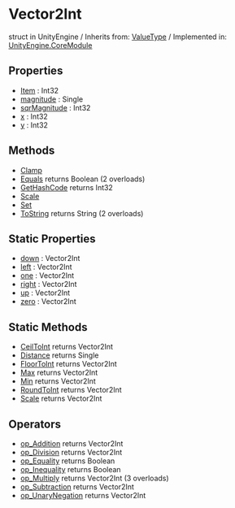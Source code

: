 # Vector2Int
struct in UnityEngine
 / Inherits from: <a href="https://docs.unity3d.com/6000.0/Documentation/ScriptReference/ValueType.html" target="_blank">ValueType</a> / Implemented in: <a href="https://docs.unity3d.com/6000.0/Documentation/ScriptReference/UnityEngine.CoreModule.html" target="_blank">UnityEngine.CoreModule</a>
## Properties
- <a href="https://docs.unity3d.com/6000.0/Documentation/ScriptReference/Vector2Int-Item.html" target="_blank">Item</a> : Int32
- <a href="https://docs.unity3d.com/6000.0/Documentation/ScriptReference/Vector2Int-magnitude.html" target="_blank">magnitude</a> : Single
- <a href="https://docs.unity3d.com/6000.0/Documentation/ScriptReference/Vector2Int-sqrMagnitude.html" target="_blank">sqrMagnitude</a> : Int32
- <a href="https://docs.unity3d.com/6000.0/Documentation/ScriptReference/Vector2Int-x.html" target="_blank">x</a> : Int32
- <a href="https://docs.unity3d.com/6000.0/Documentation/ScriptReference/Vector2Int-y.html" target="_blank">y</a> : Int32
## Methods
- <a href="https://docs.unity3d.com/6000.0/Documentation/ScriptReference/Vector2Int.Clamp.html" target="_blank">Clamp</a>
- <a href="https://docs.unity3d.com/6000.0/Documentation/ScriptReference/Vector2Int.Equals.html" target="_blank">Equals</a> returns Boolean (2 overloads)
- <a href="https://docs.unity3d.com/6000.0/Documentation/ScriptReference/Vector2Int.GetHashCode.html" target="_blank">GetHashCode</a> returns Int32
- <a href="https://docs.unity3d.com/6000.0/Documentation/ScriptReference/Vector2Int.Scale.html" target="_blank">Scale</a>
- <a href="https://docs.unity3d.com/6000.0/Documentation/ScriptReference/Vector2Int.Set.html" target="_blank">Set</a>
- <a href="https://docs.unity3d.com/6000.0/Documentation/ScriptReference/Vector2Int.ToString.html" target="_blank">ToString</a> returns String (2 overloads)
## Static Properties
- <a href="https://docs.unity3d.com/6000.0/Documentation/ScriptReference/Vector2Int-down.html" target="_blank">down</a> : Vector2Int
- <a href="https://docs.unity3d.com/6000.0/Documentation/ScriptReference/Vector2Int-left.html" target="_blank">left</a> : Vector2Int
- <a href="https://docs.unity3d.com/6000.0/Documentation/ScriptReference/Vector2Int-one.html" target="_blank">one</a> : Vector2Int
- <a href="https://docs.unity3d.com/6000.0/Documentation/ScriptReference/Vector2Int-right.html" target="_blank">right</a> : Vector2Int
- <a href="https://docs.unity3d.com/6000.0/Documentation/ScriptReference/Vector2Int-up.html" target="_blank">up</a> : Vector2Int
- <a href="https://docs.unity3d.com/6000.0/Documentation/ScriptReference/Vector2Int-zero.html" target="_blank">zero</a> : Vector2Int
## Static Methods
- <a href="https://docs.unity3d.com/6000.0/Documentation/ScriptReference/Vector2Int.CeilToInt.html" target="_blank">CeilToInt</a> returns Vector2Int
- <a href="https://docs.unity3d.com/6000.0/Documentation/ScriptReference/Vector2Int.Distance.html" target="_blank">Distance</a> returns Single
- <a href="https://docs.unity3d.com/6000.0/Documentation/ScriptReference/Vector2Int.FloorToInt.html" target="_blank">FloorToInt</a> returns Vector2Int
- <a href="https://docs.unity3d.com/6000.0/Documentation/ScriptReference/Vector2Int.Max.html" target="_blank">Max</a> returns Vector2Int
- <a href="https://docs.unity3d.com/6000.0/Documentation/ScriptReference/Vector2Int.Min.html" target="_blank">Min</a> returns Vector2Int
- <a href="https://docs.unity3d.com/6000.0/Documentation/ScriptReference/Vector2Int.RoundToInt.html" target="_blank">RoundToInt</a> returns Vector2Int
- <a href="https://docs.unity3d.com/6000.0/Documentation/ScriptReference/Vector2Int.Scale.html" target="_blank">Scale</a> returns Vector2Int
## Operators
- <a href="https://docs.unity3d.com/6000.0/Documentation/ScriptReference/Vector2Int.op_Addition.html" target="_blank">op_Addition</a> returns Vector2Int
- <a href="https://docs.unity3d.com/6000.0/Documentation/ScriptReference/Vector2Int.op_Division.html" target="_blank">op_Division</a> returns Vector2Int
- <a href="https://docs.unity3d.com/6000.0/Documentation/ScriptReference/Vector2Int.op_Equality.html" target="_blank">op_Equality</a> returns Boolean
- <a href="https://docs.unity3d.com/6000.0/Documentation/ScriptReference/Vector2Int.op_Inequality.html" target="_blank">op_Inequality</a> returns Boolean
- <a href="https://docs.unity3d.com/6000.0/Documentation/ScriptReference/Vector2Int.op_Multiply.html" target="_blank">op_Multiply</a> returns Vector2Int (3 overloads)
- <a href="https://docs.unity3d.com/6000.0/Documentation/ScriptReference/Vector2Int.op_Subtraction.html" target="_blank">op_Subtraction</a> returns Vector2Int
- <a href="https://docs.unity3d.com/6000.0/Documentation/ScriptReference/Vector2Int.op_UnaryNegation.html" target="_blank">op_UnaryNegation</a> returns Vector2Int
